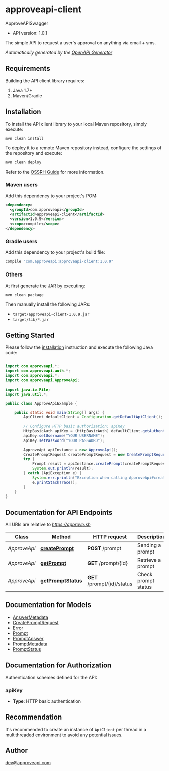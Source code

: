 # approveapi-client

ApproveAPISwagger
- API version: 1.0.1

The simple API to request a user's approval on anything via email + sms.


*Automatically generated by the [OpenAPI Generator](https://openapi-generator.tech)*


## Requirements

Building the API client library requires:
1. Java 1.7+
2. Maven/Gradle

## Installation

To install the API client library to your local Maven repository, simply execute:

```shell
mvn clean install
```

To deploy it to a remote Maven repository instead, configure the settings of the repository and execute:

```shell
mvn clean deploy
```

Refer to the [OSSRH Guide](http://central.sonatype.org/pages/ossrh-guide.html) for more information.

### Maven users

Add this dependency to your project's POM:

```xml
<dependency>
  <groupId>com.approveapi</groupId>
  <artifactId>approveapi-client</artifactId>
  <version>1.0.9</version>
  <scope>compile</scope>
</dependency>
```

### Gradle users

Add this dependency to your project's build file:

```groovy
compile "com.approveapi:approveapi-client:1.0.9"
```

### Others

At first generate the JAR by executing:

```shell
mvn clean package
```

Then manually install the following JARs:

* `target/approveapi-client-1.0.9.jar`
* `target/lib/*.jar`

## Getting Started

Please follow the [installation](#installation) instruction and execute the following Java code:

```java

import com.approveapi.*;
import com.approveapi.auth.*;
import com.approveapi.*;
import com.approveapi.ApproveApi;

import java.io.File;
import java.util.*;

public class ApproveApiExample {

    public static void main(String[] args) {
        ApiClient defaultClient = Configuration.getDefaultApiClient();
        
        // Configure HTTP basic authorization: apiKey
        HttpBasicAuth apiKey = (HttpBasicAuth) defaultClient.getAuthentication("apiKey");
        apiKey.setUsername("YOUR USERNAME");
        apiKey.setPassword("YOUR PASSWORD");

        ApproveApi apiInstance = new ApproveApi();
        CreatePromptRequest createPromptRequest = new CreatePromptRequest(); // CreatePromptRequest | 
        try {
            Prompt result = apiInstance.createPrompt(createPromptRequest);
            System.out.println(result);
        } catch (ApiException e) {
            System.err.println("Exception when calling ApproveApi#createPrompt");
            e.printStackTrace();
        }
    }
}

```

## Documentation for API Endpoints

All URIs are relative to *https://approve.sh*

Class | Method | HTTP request | Description
------------ | ------------- | ------------- | -------------
*ApproveApi* | [**createPrompt**](docs/ApproveApi.md#createPrompt) | **POST** /prompt | Sending a prompt
*ApproveApi* | [**getPrompt**](docs/ApproveApi.md#getPrompt) | **GET** /prompt/{id} | Retrieve a prompt
*ApproveApi* | [**getPromptStatus**](docs/ApproveApi.md#getPromptStatus) | **GET** /prompt/{id}/status | Check prompt status


## Documentation for Models

 - [AnswerMetadata](docs/AnswerMetadata.md)
 - [CreatePromptRequest](docs/CreatePromptRequest.md)
 - [Error](docs/Error.md)
 - [Prompt](docs/Prompt.md)
 - [PromptAnswer](docs/PromptAnswer.md)
 - [PromptMetadata](docs/PromptMetadata.md)
 - [PromptStatus](docs/PromptStatus.md)


## Documentation for Authorization

Authentication schemes defined for the API:
### apiKey

- **Type**: HTTP basic authentication


## Recommendation

It's recommended to create an instance of `ApiClient` per thread in a multithreaded environment to avoid any potential issues.

## Author

dev@approveapi.com

